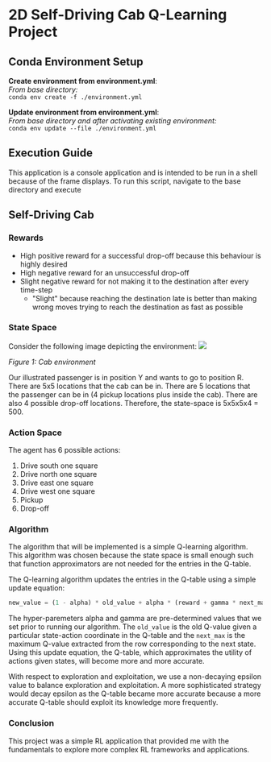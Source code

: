 # 2D Self-Driving Cab Q-Learning Project
## Conda Environment Setup
**Create environment from environment.yml**:  
*From base directory:*  
```conda env create -f ./environment.yml```

**Update environment from environment.yml**:  
*From base directory and after activating existing environment:*  
```conda env update --file ./environment.yml```

## Execution Guide
This application is a console application and is intended to be run in a shell because of the frame displays. To run this script, navigate to the base directory and execute 

## Self-Driving Cab
### Rewards
- High positive reward for a successful drop-off because this behaviour is highly desired
- High negative reward for an unsuccessful drop-off
- Slight negative reward for not making it to the destination after every time-step
    - "Slight" because reaching the destination late is better than making wrong moves trying to reach the destination as fast as possible
    
### State Space
Consider the following image depicting the environment:
![](images/cab-env.PNG)

*Figure 1: Cab environment*

Our illustrated passenger is in position Y and wants to go to position R. There are 5x5 locations that the cab can be in. There are 5 locations that the passenger can be in (4 pickup locations plus inside the cab). There are also 4 possible drop-off locations. Therefore, the state-space is 5x5x5x4 = 500. 

### Action Space
The agent has 6 possible actions:
1. Drive south one square
2. Drive north one square
3. Drive east one square
4. Drive west one square
5. Pickup
6. Drop-off

### Algorithm
The algorithm that will be implemented is a simple Q-learning algorithm. This algorithm was chosen because the state space is small enough such that function approximators are not needed for the entries in the Q-table. 

The Q-learning algorithm updates the entries in the Q-table using a simple update equation:

```python
new_value = (1 - alpha) * old_value + alpha * (reward + gamma * next_max)
```

The hyper-paremeters alpha and gamma are pre-determined values that we set prior to running our algorithm. The ```old_value``` is the old Q-value given a particular state-action coordinate in the Q-table and the ```next_max``` is the maximum Q-value extracted from the row corresponding to the next state. Using this update equation, the Q-table, which approximates the utility of actions given states, will become more and more accurate. 

With respect to exploration and exploitation, we use a non-decaying epsilon value to balance exploration and exploitation. A more sophisticated strategy would decay epsilon as the Q-table became more accurate because a more accurate Q-table should exploit its knowledge more frequently.

### Conclusion
This project was a simple RL application that provided me with the fundamentals to explore more complex RL frameworks and applications. 
